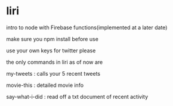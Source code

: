 # liri
intro to node with Firebase functions(implemented at a later date)

make sure you npm install before use

use your own keys for twitter please

the only commands in liri as of now are

my-tweets : calls your 5 recent tweets

movie-this : detailed movie info

say-what-i-did : read off a txt document of recent activity
